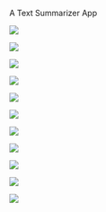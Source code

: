 A Text Summarizer App

![](images/python.PNG)

![](images/ngrok.PNG)

 ![](images/Initial.png)
 
 
 ![](images/SignUp.PNG)
 
 
 ![](images/Login.png)
 
 ![](images/Forgot_PAssword.PNG)
 
 ![](images/Post.png)
 
 ![](images/Get.png)
 
 ![](images/More_Option.png)
 
 ![](images/Recycler.png)
 
 ![](images/Black_Mode.png)
 
